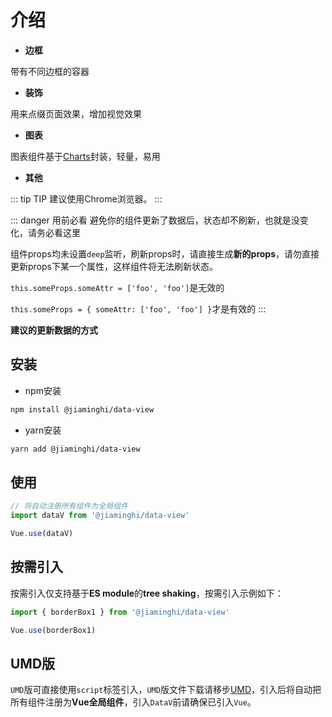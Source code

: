 # 介绍

* **边框**

带有不同边框的容器

* **装饰**

用来点缀页面效果，增加视觉效果

* **图表**

图表组件基于[Charts](http://charts.jiaminghi.com)封装，轻量，易用

* **其他**

::: tip TIP
建议使用Chrome浏览器。
:::

::: danger 用前必看
避免你的组件更新了数据后，状态却不刷新，也就是没变化，请务必看这里

组件props均未设置`deep`监听，刷新props时，请直接生成**新的props**，请勿直接更新props下某一个属性，这样组件将无法刷新状态。

`this.someProps.someAttr = ['foo', 'foo']`是无效的

`this.someProps = { someAttr: ['foo', 'foo'] }`才是有效的
:::

**建议的更新数据的方式**

<!-- <fold-box title="点击以展示/隐藏示例">
<<< @/docs/guide/vueDemo/update.vue
</fold-box> -->

## 安装

* npm安装

```sh
npm install @jiaminghi/data-view
```

* yarn安装
```sh
yarn add @jiaminghi/data-view
```

## 使用

```js
// 将自动注册所有组件为全局组件
import dataV from '@jiaminghi/data-view'

Vue.use(dataV)
```

## 按需引入

按需引入仅支持基于**ES module**的**tree shaking**，按需引入示例如下：

```js
import { borderBox1 } from '@jiaminghi/data-view'

Vue.use(borderBox1)
```

## UMD版

`UMD`版可直接使用`script`标签引入，`UMD`版文件下载请移步[UMD](https://github.com/jiaming743/DataV/tree/master/dist)，引入后将自动把所有组件注册为**Vue全局组件**，引入`DataV`前请确保已引入`Vue`。
